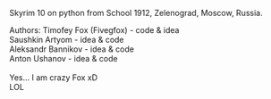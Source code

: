 Skyrim 10 on python from School 1912, Zelenograd, Moscow, Russia.<br>

Authors:
Timofey Fox (Fivegfox) - code & idea <br>
Saushkin Artyom - idea & code <br>
Aleksandr Bannikov - idea & code <br>
Anton Ushanov - idea & code <br>
<br>
Yes... I am crazy Fox xD <br>
LOL <br>
